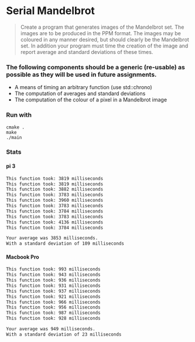 # Serial Mandelbrot

> Create a program that generates images of the Mandelbrot set.  The images are to be produced in the PPM format.  The images may be coloured in any manner desired, but should clearly be the Mandelbrot set.  In addition your program must time the creation of the image and report average and standard deviations of these times.

### The following components should be a generic (re-usable) as possible as they will be used in future assignments.

- A means of timing an arbitrary function (use std::chrono)
- The computation of averages and standard deviations
- The computation of the colour of a pixel in a Mandelbrot image


### Run with

```
cmake .
make
./main
```

### Stats

#### pi 3

```bash
This function took: 3819 milliseconds
This function took: 3819 milliseconds
This function took: 3882 milliseconds
This function took: 3783 milliseconds
This function took: 3960 milliseconds
This function took: 3783 milliseconds
This function took: 3784 milliseconds
This function took: 3783 milliseconds
This function took: 4136 milliseconds
This function took: 3784 milliseconds

Your average was 3853 milliseconds.
With a standard deviation of 109 milliseconds
```

#### Macbook Pro

```bash
This function took: 993 milliseconds
This function took: 943 milliseconds
This function took: 936 milliseconds
This function took: 931 milliseconds
This function took: 937 milliseconds
This function took: 921 milliseconds
This function took: 966 milliseconds
This function took: 956 milliseconds
This function took: 987 milliseconds
This function took: 928 milliseconds

Your average was 949 milliseconds.
With a standard deviation of 23 milliseconds
```